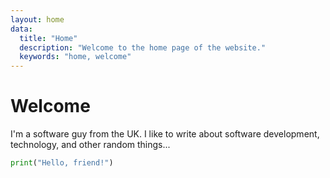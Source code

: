 ```yaml
---
layout: home
data: 
  title: "Home"
  description: "Welcome to the home page of the website."
  keywords: "home, welcome"
---
```


# Welcome

I'm a software guy from the UK. I like to write about software development, technology, and other random things...

```python
print("Hello, friend!")
```
